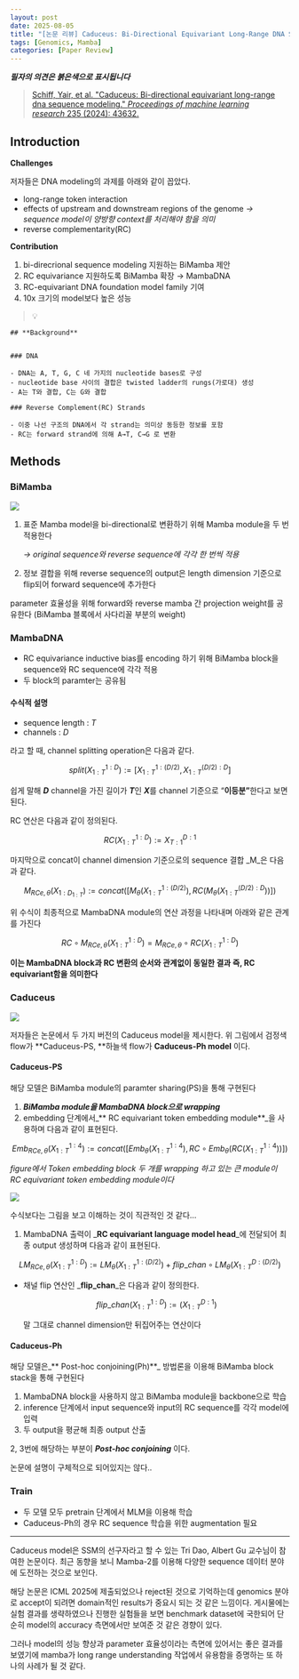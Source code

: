 ```yaml
---
layout: post
date: 2025-08-05
title: "[논문 리뷰] Caduceus: Bi-Directional Equivariant Long-Range DNA Sequence Modeling"
tags: [Genomics, Mamba]
categories: [Paper Review]
---
```


<span class="notion-red">_**필자의 의견은 붉은색으로 표시됩니다**_</span>


> [Schiff, Yair, et al. "Caduceus: Bi-directional equivariant long-range dna sequence modeling." ](https://pmc.ncbi.nlm.nih.gov/articles/PMC12189541/)[_Proceedings of machine learning research_](https://pmc.ncbi.nlm.nih.gov/articles/PMC12189541/)[ 235 (2024): 43632.](https://pmc.ncbi.nlm.nih.gov/articles/PMC12189541/)



## Introduction


**Challenges**


저자들은 DNA modeling의 과제를 아래와 같이 꼽았다.

- long-range token interaction
- effects of upstream and downstream regions of the genome 
_→ sequence model이 양방향 context를 처리해야 함을 의미_
- reverse complementarity(RC)

**Contribution**

1. bi-direcrional sequence modeling 지원하는 BiMamba 제안
1. RC equivariance 지원하도록 BiMamba 확장 → MambaDNA
1. RC-equivariant DNA foundation model family 기여
1. 10x 크기의 model보다 높은 성능

> 💡 


	## **Background**


	### DNA

	- DNA는 A, T, G, C 네 가지의 nucleotide bases로 구성
	- nucleotide base 사이의 결합은 twisted ladder의 rungs(가로대) 생성
	- A는 T와 결합, C는 G와 결합

	### Reverse Complement(RC) Strands

	- 이중 나선 구조의 DNA에서 각 strand는 의미상 동등한 정보를 포함
	- RC는 forward strand에 의해 A→T, C→G 로 변환


## Methods



### BiMamba


![](https://prod-files-secure.s3.us-west-2.amazonaws.com/542b861c-36a8-4051-84e5-8804b6728dba/2c247d59-7815-4980-99f0-8f0d21f445a7/image.png?X-Amz-Algorithm=AWS4-HMAC-SHA256&X-Amz-Content-Sha256=UNSIGNED-PAYLOAD&X-Amz-Credential=ASIAZI2LB4666UTBWSOR%2F20251002%2Fus-west-2%2Fs3%2Faws4_request&X-Amz-Date=20251002T090120Z&X-Amz-Expires=3600&X-Amz-Security-Token=IQoJb3JpZ2luX2VjEJH%2F%2F%2F%2F%2F%2F%2F%2F%2F%2FwEaCXVzLXdlc3QtMiJHMEUCIGuNLf7D40h4MOGmqDxjLu40yI33lzQX7yW%2FDva32dMMAiEA6LkOjSWDd7kfYwOoXIApdJPJJdLmK%2FZeADBZcv67c4Mq%2FwMIKhAAGgw2Mzc0MjMxODM4MDUiDLhs9%2Fe%2FxOCC3QPsOCrcA6OR9AN1HYnuwNAN9MzJeVvra7uCRVghoFeiggs5I3OS3gq4yr00UsdIKl7bu5EBepvyNcubyc5LqWuQpfc2aZnf%2FkVIaw%2BwZV%2B6bVNPCCnI%2BkcPb6KyMdLU76MYcL4LIySpkpzXZIGuI4yUvpJTPBHP%2BdWlpXJ0M5zC5hs4YsxhULaFtnt%2Fivv2pVTK8W4rAbogVZfHhlBxsimIOkUTrfmfw3pHvEgUstJqT1oeYi5e8Azd%2Ft7pyfiIA97JCm1%2FJcL%2BoGkEY07LJjyrNTSmFdMILg57jd%2FmDWtosOYfDeBsFCf6odDdRK0ihyD75durrogWEAxp1NOFBdj62xUNi%2FBEx7G8HJgt9I1spFWv%2Bws4Od71rDsQ%2BdT5RiO1l8CQZpvox0isWGUWZ8yMxoEYu1R2slIj4GF3Hh%2FrWadkSkI7iZbXvDLI3Qi2Yi3jAyxt2%2BrZMzqcbAa3JpVodhXBp4eEvvq7JblWqsEI8LU5ixxYIzPKw%2FXOEPIdfkWYl5breUfjbrhKru23dhWFZUqBPDWt2QPFcl5v2amysJKqOwi%2BhdSwxRbiKx3llTlFeOqdDjyf6USnVrzH8XiH5lZmhda31P7DU8F5Watx9u6K11jZK%2BKk7a%2BZD%2F0jO%2BrHMMPu%2BMYGOqUB%2BRjKiE%2BY21cKwQFdWcW5eCzOFzJ9pb2NEW%2BpRbD7EZfAnruMOYXxySrx3mLKJFpkMw8afPc6l5pvzUSyCXOLv0OsY0Imd10JzgLQRzOwcw09QKu2%2FNkhJmWHYGrHW2yaFHbSGm7SmZx6gWNEZcHiqbfgdEBXwihYISYLP2xY5YdePiM2Gp8lyE9DZrARD%2BjZ3dnWS%2FTS0xugtFON0ybedqoGXf38&X-Amz-Signature=7edbadfdc740dbc549bdf660b8e367d548f825ffea580ab9be5958ec5dfbb452&X-Amz-SignedHeaders=host&x-amz-checksum-mode=ENABLED&x-id=GetObject)

1. 표준 Mamba model을 bi-directional로 변환하기 위해 Mamba module을 두 번 적용한다

	_→ original sequence와 reverse sequence에 각각 한 번씩 적용_

1. 정보 결합을 위해 reverse sequence의 output은 length dimension 기준으로 flip되어 forward sequence에 추가한다

parameter 효율성을 위해 forward와 reverse mamba 간 projection weight를 공유한다 (BiMamba 블록에서 사다리꼴 부분의 weight)



### MambaDNA

- RC equivariance inductive bias를 encoding 하기 위해 BiMamba block을 sequence와 RC sequence에 각각 적용
- 두 block의 paramter는 공유됨


#### 수식적 설명

- sequence length : _T_
- channels : _D_

라고 할 때,  channel splitting operation은 다음과 같다.


$$
split(X^{1:D}_{1:T}):=[X^{1:(D/2)}_{1:T},X^{(D/2):D}_{1:T}]
$$


<span class="notion-red">쉽게 말해 </span><span class="notion-red">_**D**_</span><span class="notion-red"> channel을 가진 길이가 </span><span class="notion-red">_**T**_</span><span class="notion-red">인 </span><span class="notion-red">_**X**_</span><span class="notion-red">를 channel 기준으로 “</span><span class="notion-red">**이등분”**</span><span class="notion-red">한다고 보면 된다.</span>


RC 연산은 다음과 같이 정의된다.


$$
RC(X^{1:D}_{1:T}):=X^{D:1}_{T:1}
$$


마지막으로 concat이 channel dimension 기준으로의 sequence 결합 _M_은 다음과 같다.


$$
M_{RCe,\theta}(X_{1:D_{1:T}}):=concat([M_{\theta}(X^{1:(D/2)}_{1:T}),RC(M_{\theta}(X^{(D/2):D}_{1:T}))])
$$


위 수식이 최종적으로 MambaDNA module의 연산 과정을 나타내며 아래와 같은 관계를 가진다


$$
RC\circ M_{RCe,\theta}(X^{1:D}_{1:T}) = M_{RCe,\theta} \circ RC(X^{1:D}_{1:T})
$$


**이는 MambaDNA block과 RC 변환의 순서와 관계없이 동일한 결과 즉, RC equivariant함을 의미한다**



### Caduceus


![](https://prod-files-secure.s3.us-west-2.amazonaws.com/542b861c-36a8-4051-84e5-8804b6728dba/f94a60d7-8145-473b-aef9-7c68d3ec604a/image.png?X-Amz-Algorithm=AWS4-HMAC-SHA256&X-Amz-Content-Sha256=UNSIGNED-PAYLOAD&X-Amz-Credential=ASIAZI2LB4666UTBWSOR%2F20251002%2Fus-west-2%2Fs3%2Faws4_request&X-Amz-Date=20251002T090120Z&X-Amz-Expires=3600&X-Amz-Security-Token=IQoJb3JpZ2luX2VjEJH%2F%2F%2F%2F%2F%2F%2F%2F%2F%2FwEaCXVzLXdlc3QtMiJHMEUCIGuNLf7D40h4MOGmqDxjLu40yI33lzQX7yW%2FDva32dMMAiEA6LkOjSWDd7kfYwOoXIApdJPJJdLmK%2FZeADBZcv67c4Mq%2FwMIKhAAGgw2Mzc0MjMxODM4MDUiDLhs9%2Fe%2FxOCC3QPsOCrcA6OR9AN1HYnuwNAN9MzJeVvra7uCRVghoFeiggs5I3OS3gq4yr00UsdIKl7bu5EBepvyNcubyc5LqWuQpfc2aZnf%2FkVIaw%2BwZV%2B6bVNPCCnI%2BkcPb6KyMdLU76MYcL4LIySpkpzXZIGuI4yUvpJTPBHP%2BdWlpXJ0M5zC5hs4YsxhULaFtnt%2Fivv2pVTK8W4rAbogVZfHhlBxsimIOkUTrfmfw3pHvEgUstJqT1oeYi5e8Azd%2Ft7pyfiIA97JCm1%2FJcL%2BoGkEY07LJjyrNTSmFdMILg57jd%2FmDWtosOYfDeBsFCf6odDdRK0ihyD75durrogWEAxp1NOFBdj62xUNi%2FBEx7G8HJgt9I1spFWv%2Bws4Od71rDsQ%2BdT5RiO1l8CQZpvox0isWGUWZ8yMxoEYu1R2slIj4GF3Hh%2FrWadkSkI7iZbXvDLI3Qi2Yi3jAyxt2%2BrZMzqcbAa3JpVodhXBp4eEvvq7JblWqsEI8LU5ixxYIzPKw%2FXOEPIdfkWYl5breUfjbrhKru23dhWFZUqBPDWt2QPFcl5v2amysJKqOwi%2BhdSwxRbiKx3llTlFeOqdDjyf6USnVrzH8XiH5lZmhda31P7DU8F5Watx9u6K11jZK%2BKk7a%2BZD%2F0jO%2BrHMMPu%2BMYGOqUB%2BRjKiE%2BY21cKwQFdWcW5eCzOFzJ9pb2NEW%2BpRbD7EZfAnruMOYXxySrx3mLKJFpkMw8afPc6l5pvzUSyCXOLv0OsY0Imd10JzgLQRzOwcw09QKu2%2FNkhJmWHYGrHW2yaFHbSGm7SmZx6gWNEZcHiqbfgdEBXwihYISYLP2xY5YdePiM2Gp8lyE9DZrARD%2BjZ3dnWS%2FTS0xugtFON0ybedqoGXf38&X-Amz-Signature=cb9bc6ecd0af30fabdb9822010be85b0baaf0fb98e46d288dfcfcf4f61dd5e2d&X-Amz-SignedHeaders=host&x-amz-checksum-mode=ENABLED&x-id=GetObject)


저자들은 논문에서 두 가지 버전의 Caduceus model을 제시한다. 위 그림에서 검정색 flow가 **Caduceus-PS, **하늘색 flow가 **Caduceus-Ph model** 이다.



#### Caduceus-PS


해당 모델은 BiMamba module의 paramter sharing(PS)을 통해 구현된다

1. _**BiMamba module을 MambaDNA block으로 wrapping**_
1. embedding 단계에서_** RC equivariant token embedding module**_을 사용하며 다음과 같이 표현된다.

$$
Emb_{RCe,\theta}(X^{1:4}_{1:T}):=concat([Emb_{\theta}(X^{1:4}_{1:T}),RC \circ Emb_{\theta}(RC(X^{1:4}_{1:T}))])
$$


_figure에서 Token embedding block 두 개를 wrapping 하고 있는 큰 module이 RC equivariant token embedding module이다_


![](https://prod-files-secure.s3.us-west-2.amazonaws.com/542b861c-36a8-4051-84e5-8804b6728dba/b175e4da-71eb-4e91-8c23-a06dabe673c9/image.png?X-Amz-Algorithm=AWS4-HMAC-SHA256&X-Amz-Content-Sha256=UNSIGNED-PAYLOAD&X-Amz-Credential=ASIAZI2LB4666UTBWSOR%2F20251002%2Fus-west-2%2Fs3%2Faws4_request&X-Amz-Date=20251002T090121Z&X-Amz-Expires=3600&X-Amz-Security-Token=IQoJb3JpZ2luX2VjEJH%2F%2F%2F%2F%2F%2F%2F%2F%2F%2FwEaCXVzLXdlc3QtMiJHMEUCIGuNLf7D40h4MOGmqDxjLu40yI33lzQX7yW%2FDva32dMMAiEA6LkOjSWDd7kfYwOoXIApdJPJJdLmK%2FZeADBZcv67c4Mq%2FwMIKhAAGgw2Mzc0MjMxODM4MDUiDLhs9%2Fe%2FxOCC3QPsOCrcA6OR9AN1HYnuwNAN9MzJeVvra7uCRVghoFeiggs5I3OS3gq4yr00UsdIKl7bu5EBepvyNcubyc5LqWuQpfc2aZnf%2FkVIaw%2BwZV%2B6bVNPCCnI%2BkcPb6KyMdLU76MYcL4LIySpkpzXZIGuI4yUvpJTPBHP%2BdWlpXJ0M5zC5hs4YsxhULaFtnt%2Fivv2pVTK8W4rAbogVZfHhlBxsimIOkUTrfmfw3pHvEgUstJqT1oeYi5e8Azd%2Ft7pyfiIA97JCm1%2FJcL%2BoGkEY07LJjyrNTSmFdMILg57jd%2FmDWtosOYfDeBsFCf6odDdRK0ihyD75durrogWEAxp1NOFBdj62xUNi%2FBEx7G8HJgt9I1spFWv%2Bws4Od71rDsQ%2BdT5RiO1l8CQZpvox0isWGUWZ8yMxoEYu1R2slIj4GF3Hh%2FrWadkSkI7iZbXvDLI3Qi2Yi3jAyxt2%2BrZMzqcbAa3JpVodhXBp4eEvvq7JblWqsEI8LU5ixxYIzPKw%2FXOEPIdfkWYl5breUfjbrhKru23dhWFZUqBPDWt2QPFcl5v2amysJKqOwi%2BhdSwxRbiKx3llTlFeOqdDjyf6USnVrzH8XiH5lZmhda31P7DU8F5Watx9u6K11jZK%2BKk7a%2BZD%2F0jO%2BrHMMPu%2BMYGOqUB%2BRjKiE%2BY21cKwQFdWcW5eCzOFzJ9pb2NEW%2BpRbD7EZfAnruMOYXxySrx3mLKJFpkMw8afPc6l5pvzUSyCXOLv0OsY0Imd10JzgLQRzOwcw09QKu2%2FNkhJmWHYGrHW2yaFHbSGm7SmZx6gWNEZcHiqbfgdEBXwihYISYLP2xY5YdePiM2Gp8lyE9DZrARD%2BjZ3dnWS%2FTS0xugtFON0ybedqoGXf38&X-Amz-Signature=87d1ce6ff8155654a5c9b786afa0492537354d89724acfc8622a16ea503dbf8d&X-Amz-SignedHeaders=host&x-amz-checksum-mode=ENABLED&x-id=GetObject)


<span class="notion-red">수식보다는 그림을 보고 이해하는 것이 직관적인 것 같다…</span>

1. MambaDNA 출력이 _**RC equivariant language model head**_에 전달되어 최종 output 생성하며 다음과 같이 표현된다.

$$
LM_{RCe,\theta}(X^{1:D}_{1:T}):= LM_{\theta}(X^{1:(D/2)}_{1:T})+flip\_chan\circ LM_{\theta}(X^{D:(D/2)}_{1:T})
$$

- 채널 flip 연산인 _**flip\_chan**_은 다음과 같이 정의한다.

	$$
	flip\_chan(X^{1:D}_{1:T}):=(X^{D:1}_{1:T})
	$$


	말 그대로 channel dimension만 뒤집어주는 연산이다



#### Caduceus-Ph


해당 모델은_** Post-hoc conjoining(Ph)**_ 방법론을 이용해 BiMamba block stack을 통해 구현된다

1. MambaDNA block을 사용하지 않고 BiMamba module을 backbone으로 학습
1. inference 단계에서 input sequence와 input의 RC sequence를 각각 model에 입력
1. 두 output을 평균해 최종 output 산출

2, 3번에 해당하는 부분이 _**Post-hoc conjoining**_ 이다.


<span class="notion-red">논문에 설명이 구체적으로 되어있지는 않다..</span>



### Train

- 두 모델 모두 pretrain 단계에서 MLM을 이용해 학습
- Caduceus-Ph의 경우 RC sequence 학습을 위한 augmentation 필요

---


<span class="notion-red">Caduceus model은 SSM의 선구자라고 할 수 있는 Tri Dao, Albert Gu 교수님이 참여한 논문이다. 최근 동향을 보니 Mamba-2를 이용해 다양한 sequence 데이터 분야에 도전하는 것으로 보인다.</span>


<span class="notion-red">해당 논문은 ICML 2025에 제출되었으나 reject된 것으로 기억하는데 genomics 분야로 accept이 되려면 domain적인 results가 중요시 되는 것 같은 느낌이다. 게시물에는 실험 결과를 생략하였으나 진행한 실험들을 보면 benchmark dataset에 국한되어 단순히 model의 accuracy 측면에서만 보여준 것 같은 경향이 있다.</span>


<span class="notion-red">그러나 model의 성능 향상과 parameter 효율성이라는 측면에 있어서는 좋은 결과를 보였기에 mamba가 long range understanding 작업에서 유용함을 증명하는 또 하나의 사례가 될 것 같다.</span>

